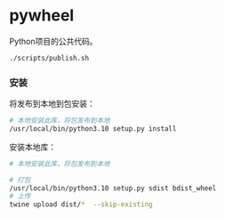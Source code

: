 # pywheel

Python项目的公共代码。


```bash
./scripts/publish.sh
```

### 安装

将发布到本地到包安装：

```bash
# 本地安装此库，将包发布到本地
/usr/local/bin/python3.10 setup.py install
```

安装本地库：

```bash
# 本地安装此库，将包发布到本地

```

```bash
# 打包
/usr/local/bin/python3.10 setup.py sdist bdist_wheel
# 上传
twine upload dist/*  --skip-existing          
```

